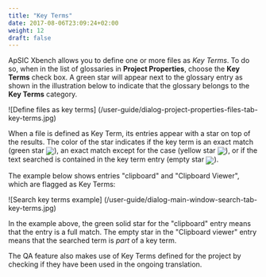 ```yaml
---
title: "Key Terms"
date: 2017-08-06T23:09:24+02:00
weight: 12
draft: false
---
```

ApSIC Xbench allows you to define one or more files as *Key Terms*. To do so, when in the list of glossaries in **Project Properties**, choose the **Key Terms** check box. A green star will appear next to the glossary entry as shown in the illustration below to indicate that the glossary belongs to the **Key Terms** category.

![Define files as key terms] (/user-guide/dialog-project-properties-files-tab-key-terms.jpg)

When a file is defined as Key Term, its entries appear with a star on top of the results. The color of the star indicates if the key term is an exact match (green star <img class="inline" style="vertical-align: middle" src ="/user-guide/bullet-green-star.gif" />), an exact match except for the case (yellow star <img class="inline" style="vertical-align: middle" src ="/user-guide/bullet-yellow-star.gif" />), or if the text searched is contained in the key term entry (empty star <img class="inline" style="vertical-align: middle" src ="/user-guide/bullet-hollow-star.gif" />).

The example below shows entries "clipboard" and "Clipboard Viewer", which are flagged as Key Terms:

![Search key terms example] (/user-guide/dialog-main-window-search-tab-key-terms.jpg)

In the example above, the green solid star for the "clipboard" entry means that the entry is a full match. The empty star in the "Clipboard viewer" entry means that the searched term is *part* of a key term.

The QA feature also makes use of Key Terms defined for the project by checking if they have been used in the ongoing translation.
